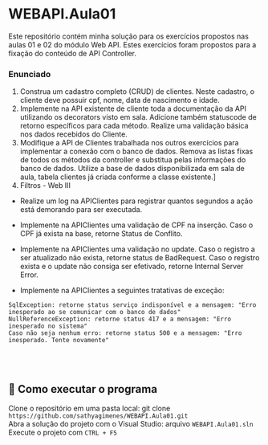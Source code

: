 # WEBAPI.Aula01

Este repositório contém minha solução para os exercícios propostos nas aulas 01 e 02 do módulo Web API. Estes exercícios foram propostos para a fixação do conteúdo de API Controller. <br/>

### Enunciado <br/>
1. Construa um cadastro completo (CRUD) de clientes. Neste cadastro, o cliente deve possuir cpf, nome, data de nascimento e idade.
2. Implemente na API existente de cliente toda a documentação da API utilizando os decorators visto em sala. Adicione também statuscode de retorno específicos para cada método. Realize uma validação básica nos dados recebidos do Cliente.
3. Modifique a API de Clientes trabalhada nos outros exercícios para implementar a conexão com o banco de dados. Remova as listas fixas de todos os métodos da controller e substitua pelas informações do banco de dados. Utilize a base de dados disponibilizada em sala de aula, tabela clientes já criada conforme a classe existente.]
4. Filtros - Web III
 - Realize um log na APIClientes para registrar quantos segundos a ação está demorando para ser executada.

- Implemente na APIClientes uma validação de CPF na inserção. Caso o CPF já exista na base, retorne Status de Conflito.

- Implemente na APIClientes uma validação no update. Caso o registro a ser atualizado não exista, retorne status de BadRequest. Caso o registro exista e o update não consiga ser efetivado, retorne Internal Server Error.

- Implemente na APIClientes a seguintes tratativas de exceção:
```
SqlException: retorne status serviço indisponível e a mensagem: "Erro inesperado ao se comunicar com o banco de dados"
NullReferenceException: retorne status 417 e a mensagem: "Erro inesperado no sistema"
Caso não seja nenhum erro: retorne status 500 e a mensagem: "Erro inesperado. Tente novamente"
```

<br/>
<br/>

## :hammer: Como executar o programa
Clone o repositório em uma pasta local: git clone `https://github.com/sathyagimenes/WEBAPI.Aula01.git` <br/>
Abra a solução do projeto com o Visual Studio: arquivo `WEBAPI.Aula01.sln` <br/>
Execute o projeto com `CTRL + F5`

